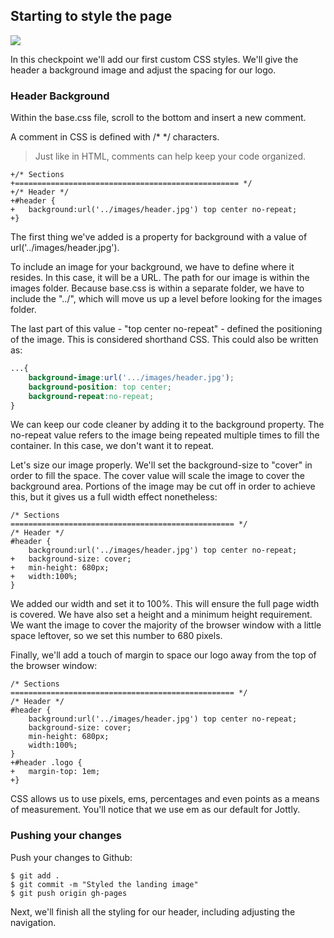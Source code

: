 ## Starting to style the page

![](http://cl.ly/WHEI/12-header.png)

In this checkpoint we'll add our first custom CSS styles. We'll give the header a background image and adjust the spacing for our logo.

### Header Background

Within the base.css file, scroll to the bottom and insert a new comment.

A comment in CSS is defined with /* */ characters.

> Just like in HTML, comments can help keep your code organized.

```CSS(stylesheets/base.css)
+/* Sections
+================================================== */
+/* Header */
+#header {
+	background:url('../images/header.jpg') top center no-repeat;
+}
```

The first thing we've added is a property for background with a value of url('../images/header.jpg').

To include an image for your background, we have to define where it resides. In this case, it will be a URL. The path for our image is within the images folder. Because base.css is within a separate folder, we have to include the "../", which will move us up a level before looking for the images folder.

The last part of this value - "top center no-repeat" - defined the positioning of the image. This is considered shorthand CSS. This could also be written as:

```css
...{
	background-image:url('.../images/header.jpg');
	background-position: top center;
	background-repeat:no-repeat;}
```

We can keep our code cleaner by adding it to the background property. The no-repeat value refers to the image being repeated multiple times to fill the container. In this case, we don't want it to repeat.

Let's size our image properly. We'll set the background-size to "cover" in order to fill the space. The cover value will scale the image to cover the background area. Portions of the image may be cut off in order to achieve this, but it gives us a full width effect nonetheless:

```CSS(stylesheets/base.css)
/* Sections
================================================== */
/* Header */
#header {
	background:url('../images/header.jpg') top center no-repeat;
+	background-size: cover;
+	min-height: 680px;
+	width:100%;
}
```

We added our width and set it to 100%. This will ensure the full page width is covered. We have also set a height and a minimum height requirement. We want the image to cover the majority of the browser window with a little space leftover, so we set this number to 680 pixels.

Finally, we'll add a touch of margin to space our logo away from the top of the browser window:

```CSS(stylesheets/base.css)
/* Sections
================================================== */
/* Header */
#header {
	background:url('../images/header.jpg') top center no-repeat;
	background-size: cover;
	min-height: 680px;
	width:100%;
}
+#header .logo {
+	margin-top: 1em;
+}
```

CSS allows us to use pixels, ems, percentages and even points as a means of measurement. You'll notice that we use em as our default for Jottly.

### Pushing your changes

Push your changes to Github:

```bash(Terminal)
$ git add .
$ git commit -m "Styled the landing image"
$ git push origin gh-pages
```

Next, we'll finish all the styling for our header, including adjusting the navigation.
